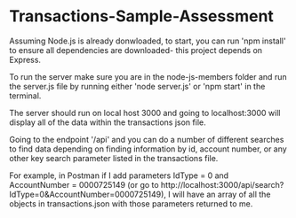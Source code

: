 # Transactions-Sample-Assessment

Assuming Node.js is already donwloaded, to start, you can run 'npm install' to ensure all dependencies are downloaded- this project depends on Express.

To run the server make sure you are in the node-js-members folder and run the server.js file by running either 'node server.js' or 'npm start' in the terminal.

The server should run on local host 3000 and going to localhost:3000 will display all of the data within the transactions json file.

Going to the endpoint '/api' and you can do a number of different searches to find data depending on finding information by id, account number, or any other key search parameter listed in the transactions file.

For example, in Postman if I add parameters IdType = 0 and AccountNumber = 0000725149 (or go to http://localhost:3000/api/search?IdType=0&AccountNumber=0000725149), I will have an array of all the objects in transactions.json with those parameters returned to me.
